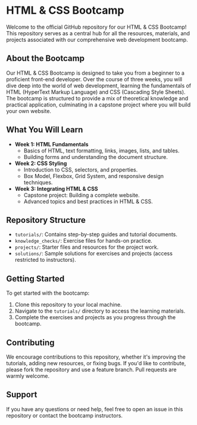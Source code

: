 # HTML & CSS Bootcamp

Welcome to the official GitHub repository for our HTML & CSS Bootcamp! This repository serves as a central hub for all the resources, materials, and projects associated with our comprehensive web development bootcamp.

## About the Bootcamp

Our HTML & CSS Bootcamp is designed to take you from a beginner to a proficient front-end developer. Over the course of three weeks, you will dive deep into the world of web development, learning the fundamentals of HTML (HyperText Markup Language) and CSS (Cascading Style Sheets). The bootcamp is structured to provide a mix of theoretical knowledge and practical application, culminating in a capstone project where you will build your own website.

## What You Will Learn

- **Week 1: HTML Fundamentals**
  - Basics of HTML, text formatting, links, images, lists, and tables.
  - Building forms and understanding the document structure.
- **Week 2: CSS Styling**
  - Introduction to CSS, selectors, and properties.
  - Box Model, Flexbox, Grid System, and responsive design techniques.
- **Week 3: Integrating HTML & CSS**
  - Capstone project: Building a complete website.
  - Advanced topics and best practices in HTML & CSS.

## Repository Structure

- `tutorials/`: Contains step-by-step guides and tutorial documents.
- `knowledge_checks/`: Exercise files for hands-on practice.
- `projects/`: Starter files and resources for the project work.
- `solutions/`: Sample solutions for exercises and projects (access restricted to instructors).

## Getting Started

To get started with the bootcamp:
1. Clone this repository to your local machine.
2. Navigate to the `tutorials/` directory to access the learning materials.
3. Complete the exercises and projects as you progress through the bootcamp.

## Contributing

We encourage contributions to this repository, whether it's improving the tutorials, adding new resources, or fixing bugs. If you'd like to contribute, please fork the repository and use a feature branch. Pull requests are warmly welcome.

## Support

If you have any questions or need help, feel free to open an issue in this repository or contact the bootcamp instructors.
